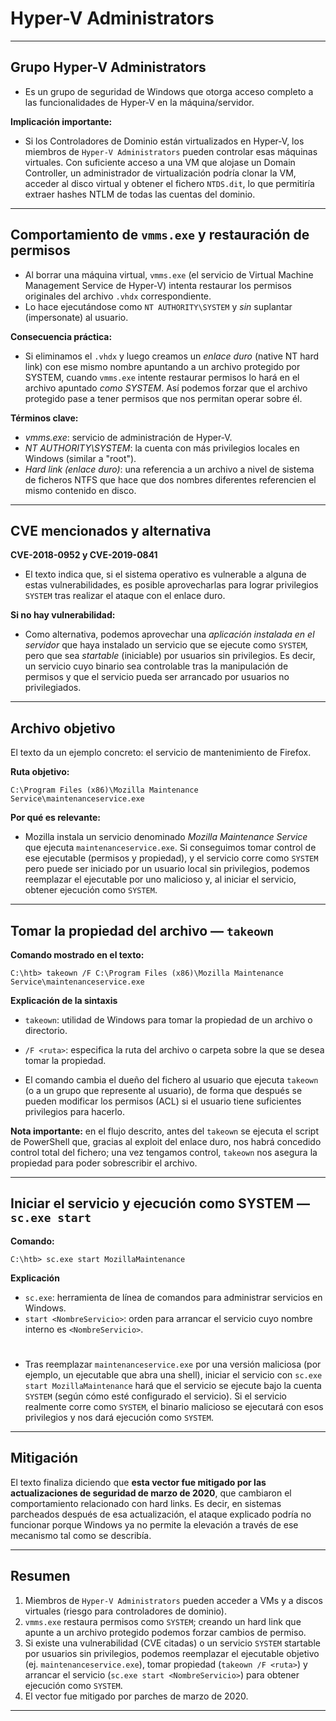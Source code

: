 # Hyper-V Administrators 

---

## Grupo **Hyper-V Administrators**


* Es un grupo de seguridad de Windows que otorga acceso completo a las funcionalidades de Hyper‑V en la máquina/servidor.

**Implicación importante:**

* Si los Controladores de Dominio están virtualizados en Hyper‑V, los miembros de `Hyper‑V Administrators` pueden controlar esas máquinas virtuales. Con suficiente acceso a una VM que alojase un Domain Controller, un administrador de virtualización podría clonar la VM, acceder al disco virtual y obtener el fichero `NTDS.dit`, lo que permitiría extraer hashes NTLM de todas las cuentas del dominio.

---

## Comportamiento de `vmms.exe` y restauración de permisos


* Al borrar una máquina virtual, `vmms.exe` (el servicio de Virtual Machine Management Service de Hyper‑V) intenta restaurar los permisos originales del archivo `.vhdx` correspondiente.
* Lo hace ejecutándose como `NT AUTHORITY\SYSTEM` y *sin* suplantar (impersonate) al usuario.

**Consecuencia práctica:**

* Si eliminamos el `.vhdx` y luego creamos un *enlace duro* (native NT hard link) con ese mismo nombre apuntando a un archivo protegido por SYSTEM, cuando `vmms.exe` intente restaurar permisos lo hará en el archivo apuntado *como SYSTEM*. Así podemos forzar que el archivo protegido pase a tener permisos que nos permitan operar sobre él.

**Términos clave:**

* *vmms.exe*: servicio de administración de Hyper‑V.
* *NT AUTHORITY\SYSTEM*: la cuenta con más privilegios locales en Windows (similar a "root").
* *Hard link (enlace duro)*: una referencia a un archivo a nivel de sistema de ficheros NTFS que hace que dos nombres diferentes referencien el mismo contenido en disco.

---

## CVE mencionados y alternativa

**CVE-2018-0952 y CVE-2019-0841**

* El texto indica que, si el sistema operativo es vulnerable a alguna de estas vulnerabilidades, es posible aprovecharlas para lograr privilegios `SYSTEM` tras realizar el ataque con el enlace duro.

**Si no hay vulnerabilidad:**

* Como alternativa, podemos aprovechar una *aplicación instalada en el servidor* que haya instalado un servicio que se ejecute como `SYSTEM`, pero que sea *startable* (iniciable) por usuarios sin privilegios. Es decir, un servicio cuyo binario sea controlable tras la manipulación de permisos y que el servicio pueda ser arrancado por usuarios no privilegiados.

---

## Archivo objetivo 

El texto da un ejemplo concreto: el servicio de mantenimiento de Firefox.

**Ruta objetivo:**

```
C:\Program Files (x86)\Mozilla Maintenance Service\maintenanceservice.exe
```

**Por qué es relevante:**

* Mozilla instala un servicio denominado *Mozilla Maintenance Service* que ejecuta `maintenanceservice.exe`. Si conseguimos tomar control de ese ejecutable (permisos y propiedad), y el servicio corre como `SYSTEM` pero puede ser iniciado por un usuario local sin privilegios, podemos reemplazar el ejecutable por uno malicioso y, al iniciar el servicio, obtener ejecución como `SYSTEM`.

---

## Tomar la propiedad del archivo — `takeown`

**Comando mostrado en el texto:**

```
C:\htb> takeown /F C:\Program Files (x86)\Mozilla Maintenance Service\maintenanceservice.exe
```

**Explicación de la sintaxis**

* `takeown`: utilidad de Windows para tomar la propiedad de un archivo o directorio.
* `/F <ruta>`: especifica la ruta del archivo o carpeta sobre la que se desea tomar la propiedad.



* El comando cambia el dueño del fichero al usuario que ejecuta `takeown` (o a un grupo que represente al usuario), de forma que después se pueden modificar los permisos (ACL) si el usuario tiene suficientes privilegios para hacerlo.

**Nota importante:** en el flujo descrito, antes del `takeown` se ejecuta el script de PowerShell que, gracias al exploit del enlace duro, nos habrá concedido control total del fichero; una vez tengamos control, `takeown` nos asegura la propiedad para poder sobrescribir el archivo.

---

## Iniciar el servicio y ejecución como SYSTEM — `sc.exe start`

**Comando:**

```
C:\htb> sc.exe start MozillaMaintenance
```

**Explicación**

* `sc.exe`: herramienta de línea de comandos para administrar servicios en Windows.
* `start <NombreServicio>`: orden para arrancar el servicio cuyo nombre interno es `<NombreServicio>`.

#

* Tras reemplazar `maintenanceservice.exe` por una versión maliciosa (por ejemplo, un ejecutable que abra una shell), iniciar el servicio con `sc.exe start MozillaMaintenance` hará que el servicio se ejecute bajo la cuenta `SYSTEM` (según cómo esté configurado el servicio). Si el servicio realmente corre como `SYSTEM`, el binario malicioso se ejecutará con esos privilegios y nos dará ejecución como `SYSTEM`.

---

## Mitigación 

El texto finaliza diciendo que **esta vector fue mitigado por las actualizaciones de seguridad de marzo de 2020**, que cambiaron el comportamiento relacionado con hard links. Es decir, en sistemas parcheados después de esa actualización, el ataque explicado podría no funcionar porque Windows ya no permite la elevación a través de ese mecanismo tal como se describía.

---

## Resumen

1. Miembros de `Hyper‑V Administrators` pueden acceder a VMs y a discos virtuales (riesgo para controladores de dominio).
2. `vmms.exe` restaura permisos como `SYSTEM`; creando un hard link que apunte a un archivo protegido podemos forzar cambios de permiso.
3. Si existe una vulnerabilidad (CVE citadas) o un servicio `SYSTEM` startable por usuarios sin privilegios, podemos reemplazar el ejecutable objetivo (ej. `maintenanceservice.exe`), tomar propiedad (`takeown /F <ruta>`) y arrancar el servicio (`sc.exe start <NombreServicio>`) para obtener ejecución como `SYSTEM`.
4. El vector fue mitigado por parches de marzo de 2020.

---


